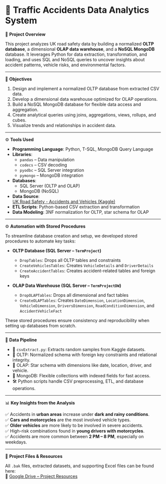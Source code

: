 # 🚗 Traffic Accidents Data Analytics System

📌 **Project Overview**

This project analyzes UK road safety data by building a normalized **OLTP database**, a dimensional **OLAP data warehouse**, and a **NoSQL MongoDB** database. It leverages Python for data extraction, transformation, and loading, and uses SQL and NoSQL queries to uncover insights about accident patterns, vehicle risks, and environmental factors.

---

🚀 **Objectives**

1. Design and implement a normalized OLTP database from extracted CSV data.  
2. Develop a dimensional data warehouse optimized for OLAP operations.  
3. Build a NoSQL MongoDB database for flexible data access and aggregation.  
4. Create analytical queries using joins, aggregations, views, rollups, and cubes.  
5. Visualize trends and relationships in accident data.

---

⚙️ **Tools Used**

- **Programming Language**: Python, T-SQL, MongoDB Query Language  
- **Libraries**:  
  - `pandas` – Data manipulation  
  - `codecs` – CSV decoding  
  - `pyodbc` – SQL Server integration  
  - `pymongo` – MongoDB integration  
- **Databases**:  
  - SQL Server (OLTP and OLAP)  
  - MongoDB (NoSQL)  
- **Data Source**:  
  [UK Road Safety - Accidents and Vehicles (Kaggle)](https://www.kaggle.com/datasets/tsiaras/uk-road-safety-accidents-and-vehicles)  
- **ETL Scripts**: Python-based CSV extraction and transformation  
- **Data Modeling**: 3NF normalization for OLTP, star schema for OLAP  

---

⚙️ **Automation with Stored Procedures**

To streamline database creation and setup, we developed stored procedures to automate key tasks:

- **OLTP Database (SQL Server – `TermProject`)**  
  - `DropTables`: Drops all OLTP tables and constraints  
  - `CreateVehiclesTables`: Creates `VehicleDetails` and `DriverDetails`  
  - `CreateAccidentTables`: Creates accident-related tables and foreign keys  

- **OLAP Data Warehouse (SQL Server – `TermProjectDW`)**  
  - `DropOLAPTables`: Drops all dimensional and fact tables  
  - `CreateOLAPTables`: Creates `DateDimension`, `LocationDimension`, `VehicleDimension`, `DriversDimension`, `RoadConditionDimension`, and `AccidentVehicleFact`  

These stored procedures ensure consistency and reproducibility when setting up databases from scratch.

---

🧰 **Data Pipeline**

- 🔄 `csvExtract.py`: Extracts random samples from Kaggle datasets.  
- 🧱 OLTP: Normalized schema with foreign key constraints and relational integrity.  
- 🧮 OLAP: Star schema with dimensions like date, location, driver, and vehicle.  
- 📂 MongoDB: Flexible collections with indexed fields for fast access.  
- 🛠️ Python scripts handle CSV preprocessing, ETL, and database operations.

---

📊 **Key Insights from the Analysis**

✅ Accidents in **urban areas** increase under **dark and rainy conditions**.  
✅ **Cars and motorcycles** are the most involved vehicle types.  
✅ **Older vehicles** are more likely to be involved in severe accidents.  
✅ High-risk combinations found in **young drivers with motorcycles**.  
✅ Accidents are more common between **2 PM – 8 PM**, especially on weekdays.

---

📁 **Project Files & Resources**

All `.bak` files, extracted datasets, and supporting Excel files can be found here:  
🔗 [Google Drive – Project Resources](https://drive.google.com/drive/folders/1tzss3_cbWHPpRlaEPd_fx6yn-JkdjfaG?usp=sharing)
